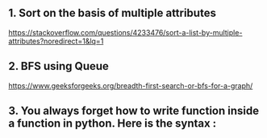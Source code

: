## 1. Sort on the basis of multiple attributes 

https://stackoverflow.com/questions/4233476/sort-a-list-by-multiple-attributes?noredirect=1&lq=1

## 2. BFS using Queue

https://www.geeksforgeeks.org/breadth-first-search-or-bfs-for-a-graph/

## 3. You always forget how to write function inside a function in python. Here is the syntax :


